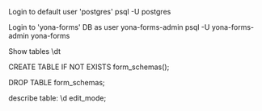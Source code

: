 Login to default user 'postgres'
psql -U postgres

Login to 'yona-forms' DB as user yona-forms-admin
psql -U yona-forms-admin yona-forms

Show tables
\dt

CREATE TABLE IF NOT EXISTS form_schemas();

DROP TABLE form_schemas;

describe table:
\d edit_mode;
